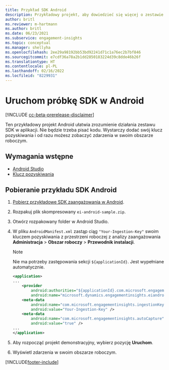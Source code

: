 ```yaml
---
title: Przykład SDK Android
description: Przykładowy projekt, aby dowiedzieć się więcej o zestawie SDK Android
author: britl
ms.reviewer: m-hartmann
ms.author: britl
ms.date: 06/23/2021
ms.subservice: engagement-insights
ms.topic: conceptual
ms.manager: shellyha
ms.openlocfilehash: 2ee29a98192bb53bd92241d71c1a76ec2b7bf846
ms.sourcegitcommit: e7cdf36a78a2b1dd2850183224d39c8dde46b26f
ms.translationtype: HT
ms.contentlocale: pl-PL
ms.lasthandoff: 02/16/2022
ms.locfileid: "8229931"
---
```

# <a name="run-the-android-sdk-sample"></a>Uruchom próbkę SDK w Android

[!INCLUDE [cc-beta-prerelease-disclaimer](includes/cc-beta-prerelease-disclaimer.md)]

Ten przykładowy projekt Android ułatwia zrozumienie działania zestawu SDK w aplikacji. Nie będzie trzeba pisać kodu. Wystarczy dodać swój klucz pozyskiwania i od razu możesz zobaczyć zdarzenia w swoim obszarze roboczym.

## <a name="prerequisites"></a>Wymagania wstępne

- [Android Studio](https://developer.android.com/studio)
- [Klucz pozyskiwania](get-started-android.md)

## <a name="download-the-android-sdk-sample"></a>Pobieranie przykładu SDK Android

1. [Pobierz przykładowe SDK zaangażowania w Android](https://download.pi.dynamics.com/sdk/EI-SDKs/ei-android-sample.zip).
1. Rozpakuj plik skompresowany `ei-android-sample.zip`.
1. Otwórz rozpakowany folder w Android Studio.
1. W pliku `AndroidManifest.xml` zastąp ciąg `"Your-Ingestion-Key"` swoim kluczem pozyskiwania z przestrzeni roboczej z analizy zaangażowania **Administracja** > **Obszar roboczy** > **Przewodnik instalacji**. 

   > [!NOTE]
   > Nie ma potrzeby zastępowania sekcji `${applicationId}`. Jest wypełniane automatycznie.

   ```xml
   <application>
   ...
       <provider
           android:authorities="${applicationId}.com.microsoft.engagementinsights.eiandroidsdk.AnalyticsContentProvider"
           android:name="microsoft.dynamics.engagementinsights.eiandroidsdk.AnalyticsContentProvider" />
       <meta-data
           android:name="com.microsoft.engagementinsights.ingestionKey"
           android:value="Your-Ingestion-Key" />
       <meta-data
           android:name="com.microsoft.engagementinsights.autoCapture"
           android:value="true" />
   ...
   </application>
   ```

1. Aby rozpocząć projekt demonstracyjny, wybierz pozycję **Uruchom**.
1. Wyświetl zdarzenia w swoim obszarze roboczym.


[!INCLUDE[footer-include](../includes/footer-banner.md)]
